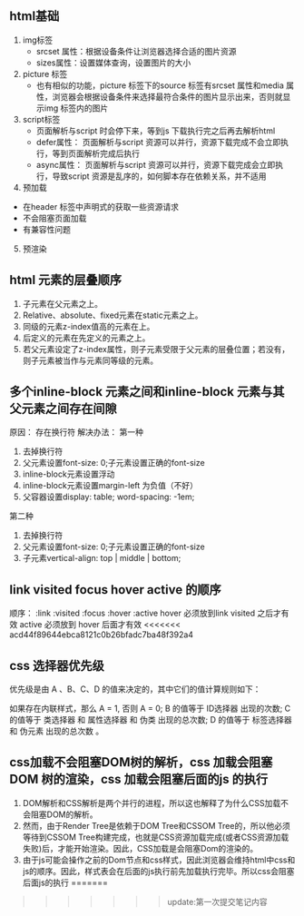 ## html基础

1. img标签
	- srcset 属性：根据设备条件让浏览器选择合适的图片资源
	- sizes属性：设置媒体查询，设置图片的大小
2. picture 标签
	- 也有相似的功能，picture 标签下的source 标签有srcset 属性和media 属性，浏览器会根据设备条件来选择最符合条件的图片显示出来，否则就显示img 标签内的图片
3. script标签
	- 页面解析与script 时会停下来，等到js 下载执行完之后再去解析html
	- defer属性： 页面解析与script 资源可以并行，资源下载完成不会立即执行，等到页面解析完成后执行
	- async属性： 页面解析与script 资源可以并行，资源下载完成会立即执行，导致script 资源是乱序的，如何脚本存在依赖关系，并不适用
4. 预加载
- 在header 标签中声明式的获取一些资源请求
- 不会阻塞页面加载
- 有兼容性问题
> <link rel="preload" href="style.css" as="style" />
5. 预渲染
> <link rel="prerender" href="www.github.com/sihuanian" />

## html 元素的层叠顺序
1. 子元素在父元素之上。
2. Relative、absolute、fixed元素在static元素之上。
3. 同级的元素z-index值高的元素在上。
4. 后定义的元素在先定义的元素之上。
5. 若父元素设定了z-index属性，则子元素受限于父元素的层叠位置；若没有，则子元素被当作与元素同等级的元素。

## 多个inline-block 元素之间和inline-block 元素与其父元素之间存在间隙
原因： 存在换行符
解决办法：
第一种
1. 去掉换行符
2. 父元素设置font-size: 0;子元素设置正确的font-size
3. inline-block元素设置浮动
4. inline-block元素设置margin-left 为负值（不好）
5. 父容器设置display: table; word-spacing: -1em;

第二种
1. 去掉换行符
2. 父元素设置font-size: 0;子元素设置正确的font-size
3. 子元素vertical-align: top | middle | bottom;

## link visited focus hover active 的顺序
顺序： :link :visited :focus :hover :active
hover 必须放到link visited 之后才有效
active 必须放到 hover 后面才有效
<<<<<<< acd44f89644ebca8121c0b26bfadc7ba48f392a4

## css 选择器优先级

优先级是由 A 、B、C、D 的值来决定的，其中它们的值计算规则如下：

如果存在内联样式，那么 A = 1, 否则 A = 0;
B 的值等于 ID选择器 出现的次数;
C 的值等于 类选择器 和 属性选择器 和 伪类 出现的总次数;
D 的值等于 标签选择器 和 伪元素 出现的总次数 。

## css加载不会阻塞DOM树的解析，css 加载会阻塞DOM 树的渲染，css 加载会阻塞后面的js 的执行

1. DOM解析和CSS解析是两个并行的进程，所以这也解释了为什么CSS加载不会阻塞DOM的解析。
2. 然而，由于Render Tree是依赖于DOM Tree和CSSOM Tree的，所以他必须等待到CSSOM Tree构建完成，也就是CSS资源加载完成(或者CSS资源加载失败)后，才能开始渲染。因此，CSS加载是会阻塞Dom的渲染的。
3. 由于js可能会操作之前的Dom节点和css样式，因此浏览器会维持html中css和js的顺序。因此，样式表会在后面的js执行前先加载执行完毕。所以css会阻塞后面js的执行
=======
>>>>>>> update:第一次提交笔记内容
